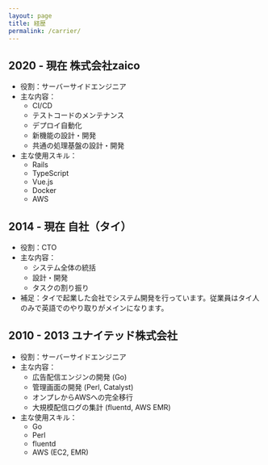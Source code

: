 ```yaml
---
layout: page
title: 経歴
permalink: /carrier/
---
```


## 2020 - 現在 株式会社zaico

- 役割：サーバーサイドエンジニア
- 主な内容：
    - CI/CD
    - テストコードのメンテナンス
    - デプロイ自動化
    - 新機能の設計・開発
    - 共通の処理基盤の設計・開発
- 主な使用スキル：
    - Rails
    - TypeScript
    - Vue.js
    - Docker
    - AWS

## 2014 - 現在 自社（タイ）

- 役割：CTO
- 主な内容：
    - システム全体の統括
    - 設計・開発
    - タスクの割り振り
- 補足：タイで起業した会社でシステム開発を行っています。従業員はタイ人のみで英語でのやり取りがメインになります。

## 2010 - 2013 ユナイテッド株式会社

- 役割：サーバーサイドエンジニア
- 主な内容：
    - 広告配信エンジンの開発 (Go)
    - 管理画面の開発 (Perl, Catalyst)
    - オンプレからAWSへの完全移行
    - 大規模配信ログの集計 (fluentd, AWS EMR)
- 主な使用スキル：
    - Go
    - Perl
    - fluentd
    - AWS (EC2, EMR)
